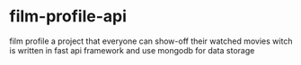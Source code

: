 # film-profile-api
film profile a project that everyone can show-off their watched movies witch is written in fast api framework and use mongodb for data storage
